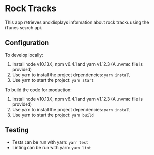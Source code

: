 # Rock Tracks
This app retrieves and displays information about rock tracks using the iTunes search api.


## Configuration
To develop locally:

1. Install node v10.13.0, npm v6.4.1 and yarn v1.12.3 (A .nvmrc file is provided)
2. Use yarn to install the project dependencies: `yarn install`
3. Use yarn to start the project: `yarn start`

To build the code for production:
1. Install node v10.13.0, npm v6.4.1 and yarn v1.12.3 (A .nvmrc file is provided)
2. Use yarn to install the project dependencies: `yarn install`
3. Use yarn to start the project: `yarn build`


## Testing
  - Tests can be run with yarn: `yarn test`
  - Linting can be run with yarn: `yarn lint`
